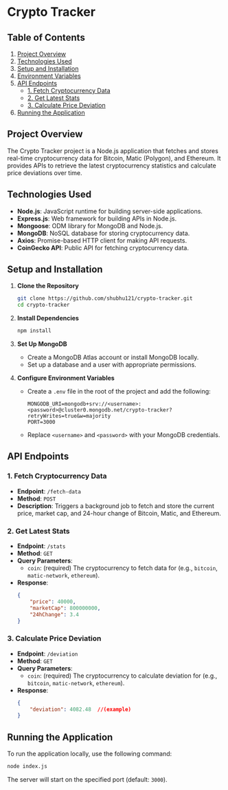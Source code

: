 # Crypto Tracker

## Table of Contents
1. [Project Overview](#project-overview)
2. [Technologies Used](#technologies-used)
3. [Setup and Installation](#setup-and-installation)
4. [Environment Variables](#environment-variables)
5. [API Endpoints](#api-endpoints)
   - [1. Fetch Cryptocurrency Data](#1-fetch-cryptocurrency-data)
   - [2. Get Latest Stats](#2-get-latest-stats)
   - [3. Calculate Price Deviation](#3-calculate-price-deviation)
6. [Running the Application](#running-the-application)

## Project Overview
The Crypto Tracker project is a Node.js application that fetches and stores real-time cryptocurrency data for Bitcoin, Matic (Polygon), and Ethereum. It provides APIs to retrieve the latest cryptocurrency statistics and calculate price deviations over time.

## Technologies Used
- **Node.js**: JavaScript runtime for building server-side applications.
- **Express.js**: Web framework for building APIs in Node.js.
- **Mongoose**: ODM library for MongoDB and Node.js.
- **MongoDB**: NoSQL database for storing cryptocurrency data.
- **Axios**: Promise-based HTTP client for making API requests.
- **CoinGecko API**: Public API for fetching cryptocurrency data.

## Setup and Installation
1. **Clone the Repository**
   ```bash
   git clone https://github.com/shubhu121/crypto-tracker.git
   cd crypto-tracker
   ```

2. **Install Dependencies**
   ```bash
   npm install
   ```

3. **Set Up MongoDB**
   - Create a MongoDB Atlas account or install MongoDB locally.
   - Set up a database and a user with appropriate permissions.

4. **Configure Environment Variables**
   - Create a `.env` file in the root of the project and add the following:
     ```
     MONGODB_URI=mongodb+srv://<username>:<password>@cluster0.mongodb.net/crypto-tracker?retryWrites=true&w=majority
     PORT=3000
     ```
   - Replace `<username>` and `<password>` with your MongoDB credentials.

## API Endpoints

### 1. Fetch Cryptocurrency Data
- **Endpoint**: `/fetch-data`
- **Method**: `POST`
- **Description**: Triggers a background job to fetch and store the current price, market cap, and 24-hour change of Bitcoin, Matic, and Ethereum.

### 2. Get Latest Stats
- **Endpoint**: `/stats`
- **Method**: `GET`
- **Query Parameters**:
  - `coin`: (required) The cryptocurrency to fetch data for (e.g., `bitcoin`, `matic-network`, `ethereum`).
- **Response**:
  ```json
  {
      "price": 40000,
      "marketCap": 800000000,
      "24hChange": 3.4
  }
  ```

### 3. Calculate Price Deviation
- **Endpoint**: `/deviation`
- **Method**: `GET`
- **Query Parameters**:
  - `coin`: (required) The cryptocurrency to calculate deviation for (e.g., `bitcoin`, `matic-network`, `ethereum`).
- **Response**:
  ```json
  {
      "deviation": 4082.48  //(example)
  }
  ```

## Running the Application
To run the application locally, use the following command:
```bash
node index.js
```
The server will start on the specified port (default: `3000`).
